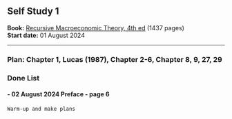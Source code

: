 ## Self Study 1

**Book:** [Recursive Macroeconomic Theory, 4th ed](https://www.google.de/books/edition/Recursive_Macroeconomic_Theory_fourth_ed/IG1qDwAAQBAJ?hl=en&gbpv=0) (1437 pages)  
**Start date:** 01 August 2024

---
### Plan: Chapter 1, Lucas (1987), Chapter 2-6, Chapter 8, 9, 27, 29
### Done List

#### - 02 August 2024 Preface - page 6
    Warm-up and make plans
